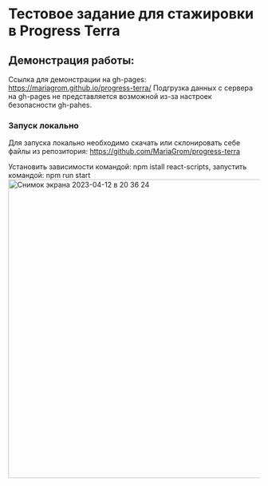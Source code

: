# Тестовое задание для стажировки в Progress Terra
## Демонстрация работы:
Ссылка для демонстрации на gh-pages: https://mariagrom.github.io/progress-terra/
Подгрузка данных с сервера на gh-pages не представляется возможной из-за настроек безопасности gh-pahes.

### Запуск локально
Для запуска локально необходимо скачать или склонировать себе файлы из репозитория: 
https://github.com/MariaGrom/progress-terra

Установить зависимости командой: npm istall react-scripts, запустить командой: npm run start
<img width="599" alt="Снимок экрана 2023-04-12 в 20 36 24" src="https://user-images.githubusercontent.com/102763756/231538878-03e806ca-056f-42bd-8be3-1ddcb6dd8007.png">
